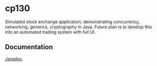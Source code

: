 # cp130
Simulated stock exchange application; demonstrating concurrency, networking, generics, cryptography in Java.
Future plan is to develop this into an automated trading system with full UI.

## Documentation
<a href="https://astefanich.github.io/cp130/"> Javadoc</a>
